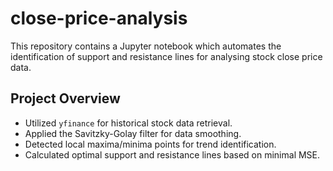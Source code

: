 # close-price-analysis

This repository contains a Jupyter notebook which automates the identification of support and resistance lines for analysing stock close price data.

## Project Overview

- Utilized `yfinance` for historical stock data retrieval.
- Applied the Savitzky-Golay filter for data smoothing.
- Detected local maxima/minima points for trend identification.
- Calculated optimal support and resistance lines based on minimal MSE.
